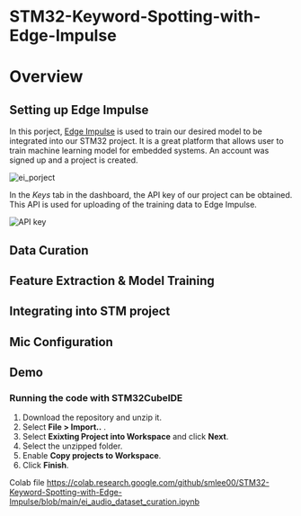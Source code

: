 # STM32-Keyword-Spotting-with-Edge-Impulse #
# Overview #

## Setting up Edge Impulse ##

  In this porject, [Edge Impulse](https://studio.edgeimpulse.com/login "Edge Impulse") is used to train our desired model to be integrated into our STM32 project. It is a great platform that allows user to train machine learning model for embedded systems. An account was signed up and a project is created. 
  
 ![ei_porject](https://github.com/smlee00/STM32-Keyword-Spotting-with-Edge-Impulse/blob/main/Images/2.png)
 
  
  In the *Keys* tab in the dashboard, the API key of our project can be obtained. This API is used for uploading of the training data to Edge Impulse.

![API key](https://github.com/smlee00/STM32-Keyword-Spotting-with-Edge-Impulse/blob/main/Images/1.png?raw=true)

## Data Curation ##

## Feature Extraction & Model Training ##

## Integrating into STM project ##

## Mic Configuration ##

## Demo ##

### Running the code with STM32CubeIDE ###
1. Download the repository and unzip it. 
2. Select **File > Import..** .
3. Select **Exixting Project into Workspace** and click **Next**. 
4. Select the unzipped folder.
5. Enable **Copy projects to Workspace**.
6. Click **Finish**.

Colab file
https://colab.research.google.com/github/smlee00/STM32-Keyword-Spotting-with-Edge-Impulse/blob/main/ei_audio_dataset_curation.ipynb
